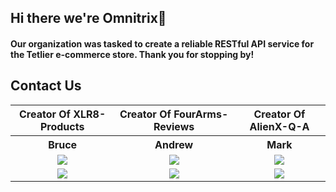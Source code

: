 ## Hi there we're Omnitrix👋
#### Our organization was tasked to create a reliable RESTful API service for the Tetlier e-commerce store. Thank you for stopping by!

## Contact Us


<table>

  <tr>
    <th>Creator Of XLR8-Products</th>
    <th>Creator Of FourArms-Reviews</th>
    <th>Creator Of AlienX-Q-A</th>
  </tr>
  <tr>
    <th>Bruce</th>
    <th>Andrew</th>
    <th>Mark</th>
  </tr>
  <tr>
    <td align="center">
      <a href="https://github.com/BungaloBuce">
        <img src="https://img.shields.io/badge/github%20-%23121011.svg?&style=for-the-badge&logo=github&logoColor=white"/>
      </a>
    <td align="center">
      <a href="https://github.com/BlandSchwad">
        <img src="https://img.shields.io/badge/github%20-%23121011.svg?&style=for-the-badge&logo=github&logoColor=white"/>
      </a>
    </td>
    </td>
    <td align="center">
      <a href="https://github.com/markmiw">
        <img src="https://img.shields.io/badge/github%20-%23121011.svg?&style=for-the-badge&logo=github&logoColor=white"/>
      </a>
    </td>
  </tr>
  <tr>
    <td align="center">
      <a href="https://www.linkedin.com/in/bruce-diesel-rabago-b5b519180">
        <img src="https://img.shields.io/badge/linkedin%20-%230077B5.svg?&style=for-the-badge&logo=linkedin&logoColor=white"/>
      </a>
    <td align="center">
      <a href="https://www.linkedin.com/in/andrew-schwaderer-946143233/">
        <img src="https://img.shields.io/badge/linkedin%20-%230077B5.svg?&style=for-the-badge&logo=linkedin&logoColor=white"/>
      </a>
    </td>
    </td>
    <td align="center">
      <a href="https://www.linkedin.com/in/mark-miw/">
        <img src="https://img.shields.io/badge/linkedin%20-%230077B5.svg?&style=for-the-badge&logo=linkedin&logoColor=white"/>
      </a>
    </td>
  </tr>
</table>
